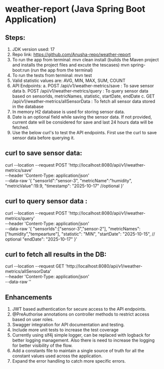# weather-report (Java Spring Boot Application)

## Steps:
1. JDK version used: 17 <br />
2. Repo link: https://github.com/Anusha-repo/weather-report <br />
3. To run the app from terminal:
    mvn clean install 	  (builds the Maven project and installs the project files and excute the tescases)
    mvn spring-boot:run   (run the app from the terminal)
4. To run the tests from terminal:
   mvn test
5. Valid statistic values are: AVG, MIN, MAX, SUM, COUNT
6. API Endpoints:
   a. POST /api/v1/weather-metrics/save : To save sensor data
   b. POST /api/v1/weather-metrics/query : To query sensor data based on sensorIds, metricNames, statistic, startDate, endDate
   c. GET /api/v1/weather-metrics/allSensorData : To fetch all sensor data stored in the database
7. In memory H2 database is used for storing sensor data. 
8. Date is an optional field while saving the sensor data. If not provided, current date will be considered for save and last 24 hours data will be fetched.
9. Use the below curl's to test the API endpoints. First use the curl to save sensor data before querying it.


## curl to save sensor data:
curl --location --request POST 'http://localhost:8080/api/v1/weather-metrics/save' \
--header 'Content-Type: application/json' \
--data-raw '{
"sensorId":"sensor-3",
"metricName":"humidity",
"metricValue":19.9,
"timestamp": "2025-10-17" //optional
}'

## curl to query sensor data :
curl --location --request POST 'http://localhost:8080/api/v1/weather-metrics/query' \
--header 'Content-Type: application/json' \
--data-raw '{
"sensorIds":["sensor-3","sensor-2"],
"metricNames":["humidity","tempearture"],
"statistic": "MIN",
"startDate": "2025-10-15", // optional
"endDate": "2025-10-17"
}'

## curl to fetch all results in the DB:
curl --location --request GET 'http://localhost:8080/api/v1/weather-metrics/allSensorData' \
--header 'Content-Type: application/json' \
--data-raw ''


## Enhancements
1. JWT based authentication for secure access to the API endpoints.
2. @PreAuthorise annotations on controller methods to restrict access based on user roles.
3. Swagger integration for API documentation and testing.
4. Include more unit tests to increase the test coverage
5. Currently using slf4j simple logger, can be replaced with logback for better logging management. Also there is need to increase the logging for better visibility of the flow.
6. Add a constants file to maintain a single source of truth for all the constant values used across the application.
7. Expand the error handling to catch more specific errors.

 


